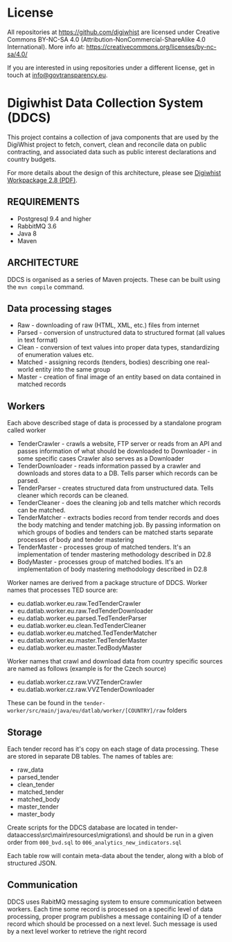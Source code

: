 # License

All repositories at https://github.com/digiwhist are licensed under Creative Commons BY-NC-SA 4.0 (Attribution-NonCommercial-ShareAlike 4.0 International). 
More info at: https://creativecommons.org/licenses/by-nc-sa/4.0/ 

If you are interested in using repositories under a different license, get in touch at info@govtransparency.eu.

Digiwhist Data Collection System (DDCS)
=======================================

This project contains a collection of java components that are used by the DigiWhist project to fetch, convert, clean and reconcile data on public contracting, and associated data such as public interest declarations and country budgets. 

For more details about the design of this architecture, please see [Digiwhist Workpackage 2.8 (PDF)](https://github.com/digiwhist/wp2_documents/blob/master/d2_8.pdf).

REQUIREMENTS
-------------------------------------------------------
- Postgresql 9.4 and higher
- RabbitMQ 3.6
- Java 8
- Maven

ARCHITECTURE
-------------------------------------------------------
DDCS is organised as a series of Maven projects. These can be built using the `mvn compile` command. 

Data processing stages
-------------------------------------------------------

* Raw - downloading of raw (HTML, XML, etc.) files from internet
* Parsed - conversion of unstructured data to structured format (all values in text format)
* Clean - conversion of text values into proper data types, standardizing of enumeration values etc.
* Matched - assigning records (tenders, bodies) describing one real-world entity into the same group
* Master - creation of final image of an entity based on data contained in matched records

Workers
-------------------------------------------------------
Each above described stage of data is processed by a standalone program called worker

- TenderCrawler - crawls a website, FTP server or reads from an API and passes information of what should be downloaded to Downloader
                 - in some specific cases Crawler also serves as a Downloader
- TenderDownloader - reads information passed by a crawler and downloads and stores data to a DB. Tells parser which records can be parsed.
- TenderParser - creates structured data from unstructured data. Tells cleaner which records can be cleaned.
- TenderCleaner - does the cleaning job and tells matcher which records can be matched.
- TenderMatcher - extracts bodies record from tender records and does the body matching and tender matching job. By passing information on which groups of bodies and tenders can be matched starts separate processes of body and tender mastering
- TenderMaster - processes group of matched tenders. It's an implementation of tender mastering methodology described in D2.8
- BodyMaster - processes group of matched bodies. It's an implementation of body mastering methodology described in D2.8

Worker names are derived from a package structure of DDCS. Worker names that processes TED source are: 

- eu.datlab.worker.eu.raw.TedTenderCrawler
- eu.datlab.worker.eu.raw.TedTenderDownloader
- eu.datlab.worker.eu.parsed.TedTenderParser
- eu.datlab.worker.eu.clean.TedTenderCleaner
- eu.datlab.worker.eu.matched.TedTenderMatcher
- eu.datlab.worker.eu.master.TedTenderMaster
- eu.datlab.worker.eu.master.TedBodyMaster

Worker names that crawl and download data from country specific sources are named as follows (example is for the Czech source)

- eu.datlab.worker.cz.raw.VVZTenderCrawler
- eu.datlab.worker.cz.raw.VVZTenderDownloader

These can be found in the `tender-worker/src/main/java/eu/datlab/worker/[COUNTRY]/raw` folders

Storage
-------------------------------------------------------
Each tender record has it's copy on each stage of data processing. These are stored in separate DB tables. The names of tables are:

- raw_data
- parsed_tender
- clean_tender
- matched_tender
- matched_body
- master_tender
- master_body

Create scripts for the DDCS database are located in tender-dataaccess\src\main\resources\migrations\ and should be run in a given order from `000_bvd.sql` to `006_analytics_new_indicators.sql`

Each table row will contain meta-data about the tender, along with a blob of structured JSON. 

Communication
-------------------------------------------------------
DDCS uses RabitMQ messaging system to ensure communication between workers.
Each time some record is processed on a specific level of data processing, proper program publishes a message containing ID of a tender record which should be processed on a next level. Such message is used by a next level worker to retrieve the right record
